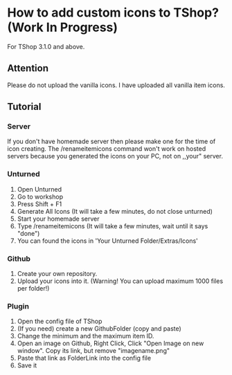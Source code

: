 # How to add custom icons to TShop? (Work In Progress)

For TShop 3.1.0 and above.

## Attention
Please do not upload the vanilla icons. I have uploaded all vanilla item icons.

## Tutorial

### Server
If you don't have homemade server then please make one for the time of icon creating. The /renameitemicons command won't work on hosted servers because you generated the icons on your PC, not on ,,your" server.

### Unturned
1. Open Unturned
2. Go to workshop
3. Press Shift + F1
4. Generate All Icons (It will take a few minutes, do not close unturned)
5. Start your homemade server
6. Type /renameitemicons (It will take a few minutes, wait until it says "done")
7. You can found the icons in 'Your Unturned Folder/Extras/Icons'

### Github
1. Create your own repository.
2. Upload your icons into it. (Warning! You can upload maximum 1000 files per folder!)

### Plugin
1. Open the config file of TShop
2. (If you need) create a new GithubFolder (copy and paste)
3. Change the minimum and the maximum item ID.
4. Open an image on Github, Right Click, Click "Open Image on new window". Copy its link, but remove "imagename.png"
5. Paste that link as FolderLink into the config file
6. Save it
